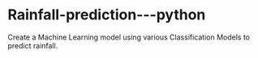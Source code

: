 # Rainfall-prediction---python
Create a Machine Learning model using various Classification Models to predict rainfall.
